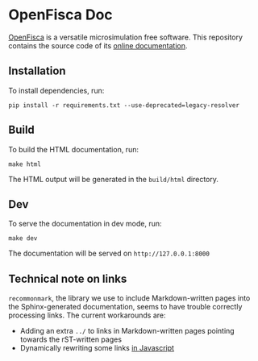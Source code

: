 # OpenFisca Doc

[OpenFisca](http://openfisca.org/doc/) is a versatile microsimulation free software. This repository contains the source code of its [online documentation](http://openfisca.org/doc/).

## Installation

To install dependencies, run:

```
pip install -r requirements.txt --use-deprecated=legacy-resolver
```

## Build

To build the HTML documentation, run:

```
make html
```

The HTML output will be generated in the `build/html` directory.

## Dev

To serve the documentation in dev mode, run:

```
make dev
```

The documentation will be served on `http://127.0.0.1:8000`


## Technical note on links

`recommonmark`, the library we use to include Markdown-written pages into the Sphinx-generated documentation, seems to have trouble correctly processing links. The current workarounds are:
- Adding an extra `../` to links in Markdown-written pages pointing towards the rST-written pages
- Dynamically rewriting some links [in Javascript](./source/static/scripts.js)
